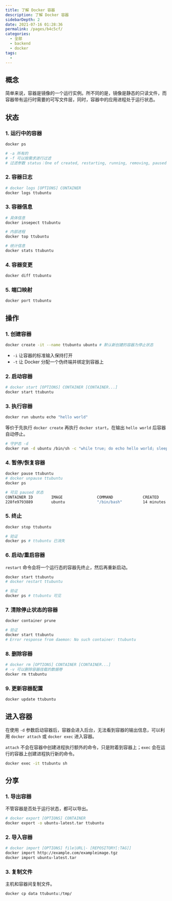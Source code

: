 ```yaml
---
title: 了解 Docker 容器
description: 了解 Docker 容器
sidebarDepth: 2
date: 2021-07-16 01:28:36
permalink: /pages/b4c5cf/
categories: 
  - 全部
  - backend
  - docker
tags: 
  - 
---
```


## 概念

简单来说，容器是镜像的一个运行实例。所不同的是，镜像是静态的只读文件，而容器带有运行时需要的可写文件层，同时，容器中的应用进程处于运行状态。



## 状态

### 1. 运行中的容器

```bash
docker ps

# -a 所有的
# -f 可以按需求进行过滤
# 过滤参数 status：One of created, restarting, running, removing, paused, exited, or dead
```

### 2. 容器日志

```bash
# docker logs [OPTIONS] CONTAINER
docker logs ttubuntu
```

### 3. 容器信息

```bash
# 具体信息
docker insepect ttubuntu

# 内部进程
docker top ttubuntu

# 统计信息
docker stats ttubuntu
```

### 4. 容器变更

```bash
docker diff ttubuntu
```

### 5. 端口映射

```bash
docker port ttubuntu
```







## 操作

### 1. 创建容器

```bash
docker create -it --name ttubuntu ubuntu # 默认新创建的容器为停止状态
```

+ `-i` 让容器的标准输入保持打开
+ `-t` 让 Docker 分配一个伪终端并绑定到容器上

### 2. 启动容器

```bash
# docker start [OPTIONS] CONTAINER [CONTAINER...]
docker start ttubuntu
```

### 3. 执行容器

```bash
docker run ubuntu echo "hello world"
```

等价于先执行 `docker create` 再执行 `docker start`，在输出 `hello world` 后容器自动停止。

```bash
# 守护态 -d
docker run -d ubuntu /bin/sh -c "while true; do echo hello world; sleep 1;done"
```

### 4. 暂停/恢复容器

```bash
docker pause ttubuntu
# docker unpause ttubuntu
docker ps

# 可见 paused 状态
CONTAINER ID        IMAGE               COMMAND             CREATED             STATUS                   PORTS               NAMES
228fe9793889        ubuntu              "/bin/bash"         14 minutes ago      Up 14 minutes (Paused)                       ttubuntu
```

### 5. 终止

```bash
docker stop ttubuntu

# 验证
docker ps # ttubuntu 已消失
```

### 6. 启动/重启容器

`restart` 命令会将一个运行态的容器先终止，然后再重新启动。

```bash
docker start ttubuntu
# docker restart ttubuntu

# 验证
docker ps # ttubuntu 可见
```

### 7. 清除停止状态的容器

```bash
docker container prune

# 验证
docker start ttubuntu
# Error response from daemon: No such container: ttubuntu
```

### 8. 删除容器

```bash
# docker rm [OPTIONS] CONTAINER [CONTAINER...]
# -v 可以删除容器挂载的数据卷
docker rm ttubuntu
```

### 9. 更新容器配置

```bash
docker update ttubuntu
```





## 进入容器

在使用 `-d` 参数启动容器后，容器会进入后台，无法看到容器的输出信息，可以利用 `docker attach` 或 `docker exec` 进入容器。

`attach` 不会在容器中创建进程执行额外的命令，只是附着到容器上；`exec` 会在运行的容器上创建进程执行新的命令。

```bash
docker exec -it ttubuntu sh
```



## 分享

### 1. 导出容器

不管容器是否处于运行状态，都可以导出。

```bash
# docker export [OPTIONS] CONTAINER
docker export -o ubuntu-latest.tar ttubuntu
```

### 2. 导入容器

```bash
# docker import [OPTIONS] file|URL|- [REPOSITORY[:TAG]]
docker import http://example.com/exampleimage.tgz
docker import ubuntu-latest.tar
```

### 3. 复制文件

主机和容器间复制文件。

```bash
docker cp data ttubuntu:/tmp/
```


